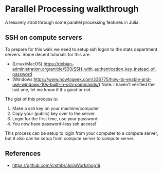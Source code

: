 # Parallel Processing walkthrough

A leisurely stroll through some parallel processing features in Julia.

## SSH on compute servers

To prepare for this walk we need to setup ssh logon to the stats department servers. Some decent tutorials for this are:
- (Linux/MacOS) https://debian-administration.org/article/530/SSH_with_authentication_key_instead_of_password
- (Windows https://www.howtogeek.com/336775/how-to-enable-and-use-windows-10s-built-in-ssh-commands/) Note: I haven't verified the last one, let me know if it's good or not.

The gist of this process is:

1.	Make a ssh key on your machine/computer
2. 	Copy your (public) key over to the server
3.	Login for the first time, use your password
4.	You now have password-less ssh access!

This process can be setup to login from your computer to a compute server, but it also can be setup from compute server to compute server.

## References
-	https://github.com/crstnbr/JuliaWorkshop19